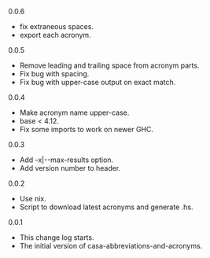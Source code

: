 0.0.6

* fix extraneous spaces.
* export each acronym.

0.0.5

* Remove leading and trailing space from acronym parts.
* Fix bug with spacing.
* Fix bug with upper-case output on exact match.

0.0.4

* Make acronym name upper-case.
* base < 4.12.
* Fix some imports to work on newer GHC.

0.0.3

* Add -x|--max-results option.
* Add version number to header.

0.0.2

* Use nix.
* Script to download latest acronyms and generate .hs.

0.0.1

* This change log starts.
* The initial version of casa-abbreviations-and-acronyms.
